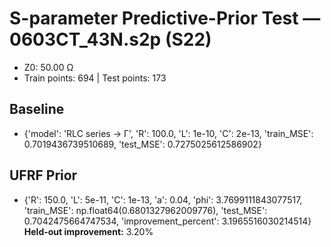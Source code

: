 # S-parameter Predictive-Prior Test — 0603CT_43N.s2p (S22)
- Z0: 50.00 Ω
- Train points: 694  |  Test points: 173

## Baseline
- {'model': 'RLC series -> Γ', 'R': 100.0, 'L': 1e-10, 'C': 2e-13, 'train_MSE': 0.7019436739510689, 'test_MSE': 0.7275025612586902}

## UFRF Prior
- {'R': 150.0, 'L': 5e-11, 'C': 1e-13, 'a': 0.04, 'phi': 3.7699111843077517, 'train_MSE': np.float64(0.6801327962009776), 'test_MSE': 0.7042475664747534, 'improvement_percent': 3.1965516030214514}
**Held-out improvement:** 3.20%